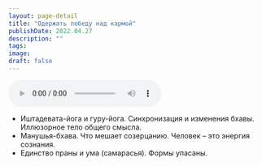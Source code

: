 ```yaml
---
layout: page-detail
title: "Одержать победу над кармой"
publishDate: 2022.04.27
description: ""
tags:
image:
draft: false
---
```


<audio title="2022.04.27 - Одержать победу над кармой.mp3" src="/upload/iblock/feb/feb24e547b5a186cd6c4c72e67e1d6cb.mp3" controls=""></audio>

* Иштадевата-йога и гуру-йога. Синхронизация и изменения бхавы. Иллюзорное тело общего смысла.
* Манушья-бхава. Что мешает созерцанию. Человек – это энергия сознания.
* Единство праны и ума (самарасья). Формы упасаны.

  
